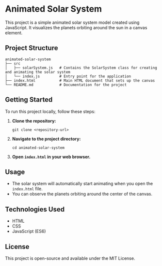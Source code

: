 # Animated Solar System

This project is a simple animated solar system model created using JavaScript. It visualizes the planets orbiting around the sun in a canvas element.

## Project Structure

```
animated-solar-system
├── src
│   ├── solarSystem.js   # Contains the SolarSystem class for creating and animating the solar system
│   └── index.js         # Entry point for the application
├── index.html           # Main HTML document that sets up the canvas
└── README.md            # Documentation for the project
```

## Getting Started

To run this project locally, follow these steps:

1. **Clone the repository:**
   ```
   git clone <repository-url>
   ```

2. **Navigate to the project directory:**
   ```
   cd animated-solar-system
   ```

3. **Open `index.html` in your web browser.**

## Usage

- The solar system will automatically start animating when you open the `index.html` file.
- You can observe the planets orbiting around the center of the canvas.

## Technologies Used

- HTML
- CSS
- JavaScript (ES6)

## License

This project is open-source and available under the MIT License.
